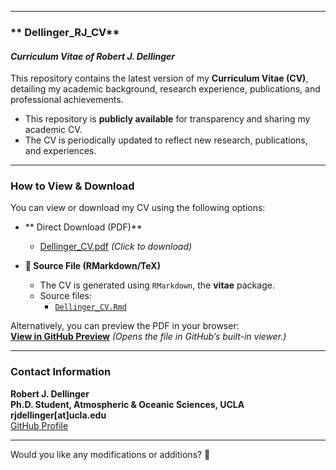 
---

### ** Dellinger_RJ_CV**
#### *Curriculum Vitae of Robert J. Dellinger*

This repository contains the latest version of my **Curriculum Vitae (CV)**, detailing my academic background, research experience, publications, and professional achievements.
- This repository is **publicly available** for transparency and sharing my academic CV.
- The CV is periodically updated to reflect new research, publications, and experiences.
  
---

### **How to View & Download**
You can view or download my CV using the following options:

- ** Direct Download (PDF)**  
  - [Dellinger_CV.pdf](./Dellinger_CV.pdf) *(Click to download)*
  
- **📝 Source File (RMarkdown/TeX)**  
  - The CV is generated using `RMarkdown`, the **vitae** package.
  - Source files:
    - [`Dellinger_CV.Rmd`](./Dellinger_CV.Rmd)

Alternatively, you can preview the PDF in your browser:  
[**View in GitHub Preview**](https://github.com/rob-dellinger/Dellinger_RJ_CV/blob/main/Dellinger_CV.pdf) *(Opens the file in GitHub’s built-in viewer.)*

---

### **Contact Information**
 **Robert J. Dellinger**  
 **Ph.D. Student, Atmospheric & Oceanic Sciences, UCLA**  
 **rjdellinger[at]ucla.edu**  
 [GitHub Profile](https://github.com/rob-dellinger)  

---

Would you like any modifications or additions? 🚀
